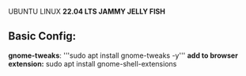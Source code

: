 UBUNTU LINUX **22.04 LTS JAMMY JELLY FISH**

Basic Config:
--------------
**gnome-tweaks**: '''sudo apt install gnome-tweaks -y'''
**add to browser extension:** sudo apt install gnome-shell-extensions



